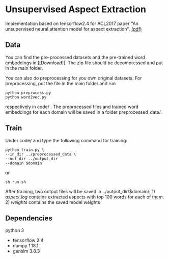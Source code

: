 # Unsupervised Aspect Extraction
Implementation based on tensorflow2.4 for ACL2017 paper ‘‘An unsupervised neural attention model for aspect extraction’’. [(pdf)](http://aclweb.org/anthology/P/P17/P17-1036.pdf)

## Data
You can find the pre-processed datasets and the pre-trained word embeddings in [[Download]]. The zip file should be decompressed and put in the main folder.

You can also do preprocessing for you own original datasets. For preprocessing, put the file in the main folder and run 
```
python preprocess.py
python word2vec.py
```
respectively in code/ . The preprocessed files and trained word embeddings for each domain will be saved in a folder preprocessed_data/.

## Train
Under code/ and type the following command for training:
```
python train.py \
--in_dir ../preprocessed_data \
--out_dir ../output_dir
--domain $domain
```
or
```
sh run.sh
```

After training, two output files will be saved in ../output_dir/$domain/: 1) *aspect.log* contains extracted aspects with top 100 words for each of them. 2) *weights* contains the saved model weights

## Dependencies

python 3
* tensorflow 2.4
* numpy 1.18.1
* gensim 3.8.3
